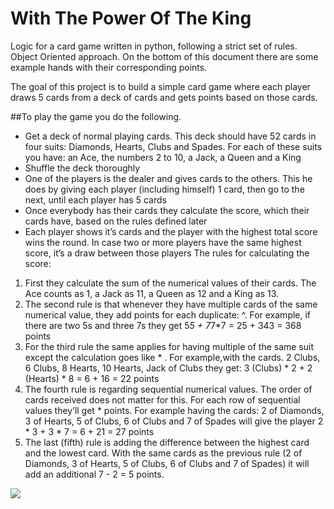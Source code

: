 # With The Power Of The King
Logic for a card game written in python, following a strict set of rules. Object Oriented approach.
On the bottom of this document there are some example hands with their corresponding points.

The goal of this project is to build a simple card game where each player draws 5 cards from a
deck of cards and gets points based on those cards.

##To play the game you do the following.
- Get a deck of normal playing cards. This deck should have 52 cards in four suits:
Diamonds, Hearts, Clubs and Spades. For each of these suits you have: an Ace, the
numbers 2 to 10, a Jack, a Queen and a King
- Shuffle the deck thoroughly
- One of the players is the dealer and gives cards to the others. This he does by giving
each player (including himself) 1 card, then go to the next, until each player has 5 cards
- Once everybody has their cards they calculate the score, which their cards have, based
on the rules defined later
- Each player shows it’s cards and the player with the highest total score wins the round.
In case two or more players have the same highest score, it’s a draw between those
players
The rules for calculating the score:
1. First they calculate the sum of the numerical values of their cards. The Ace counts as 1,
a Jack as 11, a Queen as 12 and a King as 13.
2. The second rule is that whenever they have multiple cards of the same numerical value,
they add points for each duplicate: <numerical value>^<amount of that value>. For
example, if there are two 5s and three 7s they get 5*5 + 7*7*7 = 25 + 343 = 368 points
3. For the third rule the same applies for having multiple of the same suit except the
calculation goes like <amount of suit> * <lowest numerical value of suit>. For example,with the cards. 2 Clubs, 6 Clubs, 8 Hearts, 10 Hearts, Jack of Clubs they get:
3 (Clubs) * 2 + 2 (Hearts) * 8 = 6 + 16 = 22 points
4. The fourth rule is regarding sequential numerical values. The order of cards received
does not matter for this. For each row of sequential values they’ll get <amount of
sequential> * <highest of the row> points. For example having the cards: 2 of Diamonds,
3 of Hearts, 5 of Clubs, 6 of Clubs and 7 of Spades will give the player 2 * 3 + 3 * 7 = 6 +
21 = 27 points
5. The last (fifth) rule is adding the difference between the highest card and the lowest
card. With the same cards as the previous rule (2 of Diamonds, 3 of Hearts, 5 of Clubs, 6
of Clubs and 7 of Spades) it will add an additional 7 - 2 = 5 points.
  
  
![](https://i.imgur.com/VKOF2mr.png)


